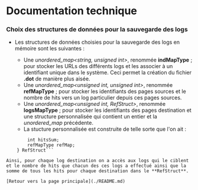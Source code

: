 # Documentation technique

### Choix des structures de données pour la sauvegarde des logs

* Les structures de données choisies pour la sauvegarde des logs en mémoire sont les suivantes :

	* Une *unordered_map<string, unsigned int>*, renommée **indMapType** ; pour stocker les URLs des différents logs et les associer à un identifiant unique dans le système. Ceci permet la création du fichier **.dot** de manière plus aisée.
	* Une *unordered_map<unsigned int, unsigned int>*, renommée **refMapType** ; pour stocker les identifiants des pages sources et le nombre de hits vers un log particulier depuis ces pages sources.
	* Une *unordered_map<unsigned int, RefStruct>*, renommée **logsMapType** ; pour stocker les identifiants des pages destination et une structure personnalisée qui contient un entier et la *unordered_map* précédente.
	* La stucture personnalisée est construite de telle sorte que l'on ait :

```typedef struct {
		int hitsSum;
		refMapType refMap;
	} RefStruct```
	
Ainsi, pour chaque log destination on a accès aux logs qui le ciblent et le nombre de hits que chacun des ces logs a effectué ainsi que la somme de tous les hits pour chaque destination dans le **RefStruct**.

[Retour vers la page principale](./README.md)
